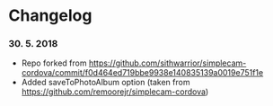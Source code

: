 # Changelog

### 30. 5. 2018

* Repo forked from https://github.com/sithwarrior/simplecam-cordova/commit/f0d464ed719bbe9938e140835139a0019e751f1e
* Added saveToPhotoAlbum option (taken from https://github.com/remoorejr/simplecam-cordova)